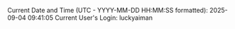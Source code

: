 Current Date and Time (UTC - YYYY-MM-DD HH:MM:SS formatted): 2025-09-04 09:41:05
Current User's Login: luckyaiman

